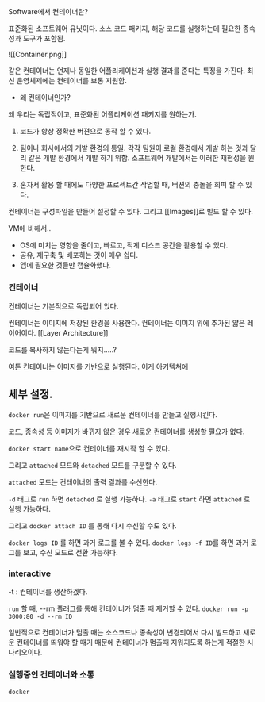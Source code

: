 Software에서 컨테이너란?

표준화된 소프트웨어 유닛이다. 
소스 코드 패키지, 해당 코드를 실행하는데 필요한 종속성과 도구가 포함됨. 



![[Container.png]]

같은 컨테이너는 언제나 동일한 어플리케이션과 실행 결과를 준다는 특징을 가진다.
최신 운영체제에는 컨테이너를 보통 지원함.

- 왜 컨테이너인가?

왜 우리는 독립적이고, 표준화된 어플리케이션 패키지를 원하는가. 

1. 코드가 항상 정확한 버젼으로 동작 할 수 있다. 
2. 팀이나 회사에서의 개발 환경의 통일. 각각 팀원이 로컬 환경에서 개발 하는 것과 달리 같은 개발 환경에서 개발 하기 위함.
소프트웨어 개발에서는 이러한 재현성을 원한다.

3. 혼자서 활용 할 때에도 다양한 프로젝트간 작업할 때, 버젼의 충돌을 회피 할 수 있다.  


컨테이너는 구성파일을 만들어 설정할 수 있다. 그리고 [[Images]]로 빌드 할 수 있다.


VM에 비해서..
- OS에 미치는 영향을 줄이고, 빠르고, 적게 디스크 공간을 활용할 수 있다.
- 공유, 재구축 및 배포하는 것이 매우 쉽다. 
- 앱에 필요한 것들만 캡슐화했다. 



### 컨테이너

컨테이너는 기본적으로 독립되어 있다. 

컨테이너는 이미지에 저장된 환경을 사용한다. 컨테이너는 이미지 위에 추가된 얇은 레이어이다. [[Layer Architecture]]

코드를 복사하지 않는다는게 뭐지.....?

여튼 컨테이너는 이미지를 기반으로 실행된다. 이게 아키텍쳐에 

## 세부 설정. 


`docker run`은 이미지를 기반으로 새로운 컨테이너를 만들고 실행시킨다. 

코드, 종속성 등 이미지가 바뀌지 않은 경우 새로운 컨테이너를 생성할 필요가 없다. 

`docker start name`으로 컨테이너를 재시작 할 수 있다. 

그리고 `attached` 모드와 `detached` 모드를 구분할 수 있다. 

`attached` 모드는 컨테이너의 출력 결과를 수신한다. 

`-d` 태그로 `run` 하면 `detached` 로 실행 가능하다. 
`-a` 태그로 `start` 하면 `attached` 로 실행 가능하다.

그리고 `docker attach ID` 를 통해 다시 수신할 수도 있다. 

`docker logs ID` 를 하면 과거 로그를 볼 수 있다.
`docker logs -f ID`를 하면 과거 로그를 보고, 수신 모드로 전환 가능하다.


### interactive
-t : 컨테이너를 생산하겠다. 

`run` 할 때, --rm 플래그를 통해 컨테이너가 멈출 때 제거할 수 있다. 
`docker run -p 3000:80 -d --rm ID`

일반적으로 컨테이너가 멈출 때는 소스코드나 종속성이 변경되어서 다시 빌드하고 새로운 컨테이너를 띄워야 할 때기 때문에 컨테이너가 멈출때 지워지도록 하는게 적절한 시나리오이다.  


### 실행중인 컨테이너와 소통

`docker `

